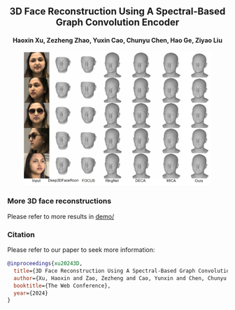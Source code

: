 <h2 align="center"><b>3D Face Reconstruction Using A Spectral-Based Graph Convolution Encoder</b></h2>
<h4 align="center"><b><a target="_blank">Haoxin Xu</a>, <a target="_blank">Zezheng Zhao</a>, <a target="_blank">Yuxin Cao</a>, <a target="_blank">Chunyu Chen</a>, <a target="_blank">Hao Ge</a>, <a target="_blank">Ziyao Liu</a></b></h4>
<p align="center">
  <img src="https://github.com/Haoxin917/3DFace/blob/main/demo/demo.jpg" alt="Image" style="width: 85%;">
</p>

### More 3D face reconstructions
Please refer to more results in [demo/](demo/)

### Citation
Please refer to our paper to seek more information:
```bibtex
@inproceedings{xu20243D,
  title={3D Face Reconstruction Using A Spectral-Based Graph Convolution Encoder},
  author={Xu, Haoxin and Zao, Zezheng and Cao, Yunxin and Chen, Chunyu and Ge, Hao and Liu, Ziyao},
  booktitle={The Web Conference},
  year={2024}
}
```
